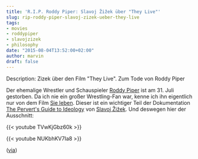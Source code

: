 ```yaml
---
title: 'R.I.P. Roddy Piper: Slavoj Žižek über "They Live"'
slug: rip-roddy-piper-slavoj-zizek-ueber-they-live
tags:
- movies
- roddypiper
- slavojzizek
- philosophy
date: "2015-08-04T13:52:00+02:00"
author: marvin
draft: false
---
```

Description: Zizek über den Film "They Live". Zum Tode von Roddy Piper

Der ehemalige Wrestler und Schauspieler [Roddy Piper](https://de.wikipedia.org/wiki/Roddy_Piper) ist am 31. Juli gestorben. Da ich nie ein großer Wrestling-Fan war, kenne ich ihn eigentlich nur von dem Film [Sie leben](https://de.wikipedia.org/wiki/Sie_leben). Dieser ist ein wichtiger Teil der Dokumentation [The Pervert's Guide to Ideology](https://en.wikipedia.org/wiki/The_Pervert%27s_Guide_to_Ideology) von [Slavoj Žižek](https://en.wikipedia.org/wiki/Slavoj_%C5%BDi%C5%BEek). Und deswegen hier der Ausschnitt:

{{< youtube TVwKjGbz60k >}}

{{< youtube NUKbhKV7Ia8 >}}

([via](http://boingboing.net/2015/08/03/roddy-piper-in-they-live-grea.html))